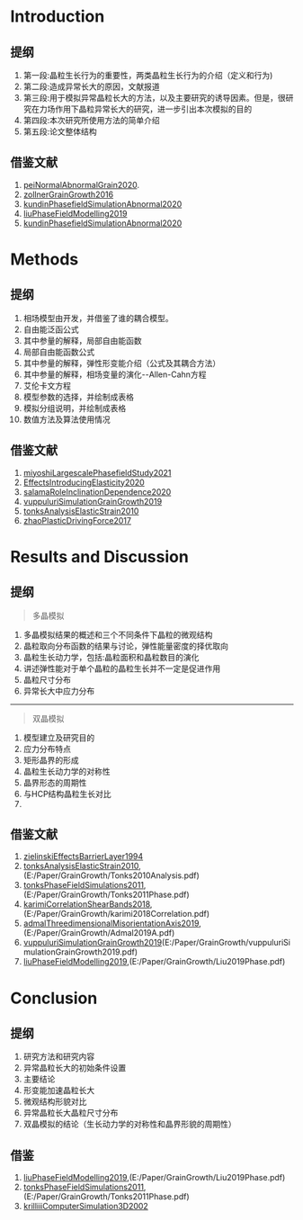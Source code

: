 # Introduction

## 提纲
1. 第一段:晶粒生长行为的重要性，两类晶粒生长行为的介绍（定义和行为)
2. 第二段:造成异常长大的原因，文献报道
3. 第三段:用于模拟异常晶粒长大的方法，以及主要研究的诱导因素。但是，很研究在力场作用下晶粒异常长大的研究，进一步引出本次模拟的目的
4. 第四段:本次研究所使用方法的简单介绍
5. 第五段:论文整体结构
## 借鉴文献

1. [peiNormalAbnormalGrain2020](https://www.sciencedirect.com/science/article/pii/S1005030220300141).
2. [zollnerGrainGrowth2016](./https://www.sciencedirect.com/science/article/pii/B9780128035818031581)
3. [kundinPhasefieldSimulationAbnormal2020](https://doi.org/10.1016/j.commatsci.2020.109926)
4. [liuPhaseFieldModelling2019](https://doi.org/10.3390/ma12244048)
5. [kundinPhasefieldSimulationAbnormal2020](https://www.sciencedirect.com/science/article/pii/S0927025620304171)

<!-------------------------------------------------------------->


# Methods

## 提纲

1. 相场模型由开发，并借鉴了谁的耦合模型。
2. 自由能泛函公式
3. 其中参量的解释，局部自由能函数
4. 局部自由能函数公式
5. 其中参量的解释，弹性形变能介绍（公式及其耦合方法）
6. 其中参量的解释，相场变量的演化--Allen-Cahn方程
7. 艾伦卡文方程
8. 模型参数的选择，并绘制成表格
9. 模拟分组说明，并绘制成表格
10. 数值方法及算法使用情况

## 借鉴文献

1. [miyoshiLargescalePhasefieldStudy2021](https://doi.org/10.1016/j.commatsci.2020.109992)
2. [EffectsIntroducingElasticity2020](https://doi.org/10.1016/j.commatsci.2020.109790)
3. [salamaRoleInclinationDependence2020](https://www.sciencedirect.com/science/article/pii/S1359645420301567)
4. [vuppuluriSimulationGrainGrowth2019](https://doi.org/10.1007/s10853-018-2857-4)
5. [tonksAnalysisElasticStrain2010](https://www.sciencedirect.com/science/article/pii/S1359646210005075)
6. [zhaoPlasticDrivingForce2017](https://doi.org/10.1016/j.commatsci.2016.11.044)

# Results and Discussion
## 提纲
> 多晶模拟
1. 多晶模拟结果的概述和三个不同条件下晶粒的微观结构
2. 晶粒取向分布函数的结果与讨论，弹性能量密度的择优取向
3. 晶粒生长动力学，包括:晶粒面积和晶粒数目的演化
4. 讲述弹性能对于单个晶粒的晶粒生长并不一定是促进作用 
5. 晶粒尺寸分布
6. 异常长大中应力分布
***
> 双晶模拟
1.  模型建立及研究目的
2.  应力分布特点
3.  矩形晶界的形成
4.  晶粒生长动力学的对称性
5.  晶界形态的周期性
6.  与HCP结构晶粒生长对比
7.  
## 借鉴文献
1. [zielinskiEffectsBarrierLayer1994](https://aip.scitation.org/doi/abs/10.1063/1.357283)
2. [tonksAnalysisElasticStrain2010](https://www.sciencedirect.com/science/article/pii/S1359646210005075),(E:/Paper/GrainGrowth/Tonks2010Analysis.pdf)
4. [tonksPhaseFieldSimulations2011](https://doi.org/10.1016/j.msea.2011.02.007),(E:/Paper/GrainGrowth/Tonks2011Phase.pdf)
5. [karimiCorrelationShearBands2018](https://www.nature.com/articles/s41598-018-22310-z),(E:/Paper/GrainGrowth/karimi2018Correlation.pdf)
6. [admalThreedimensionalMisorientationAxis2019](https://www.sciencedirect.com/science/article/pii/S002250961831144X),(E:/Paper/GrainGrowth/Admal2019A.pdf)
7. [vuppuluriSimulationGrainGrowth2019](https://10.1007/s10853-018-2857-4)(E:/Paper/GrainGrowth/vuppuluriSimulationGrainGrowth2019.pdf)
8. [liuPhaseFieldModelling2019](https://10.3390/ma12244048),(E:/Paper/GrainGrowth/Liu2019Phase.pdf)

# Conclusion
## 提纲
1. 研究方法和研究内容
2. 异常晶粒长大的初始条件设置
3. 主要结论
  1. 形变能加速晶粒长大
  2. 微观结构形貌对比
  3. 异常晶粒长大晶粒尺寸分布
  4. 双晶模拟的结论（生长动力学的对称性和晶界形貌的周期性）
## 借鉴
1. [liuPhaseFieldModelling2019](https://10.3390/ma12244048),(E:/Paper/GrainGrowth/Liu2019Phase.pdf)
2. [tonksPhaseFieldSimulations2011](https://doi.org/10.1016/j.msea.2011.02.007),(E:/Paper/GrainGrowth/Tonks2011Phase.pdf)
3. [krilliiiComputerSimulation3D2002](https://doi.org/10.1016/S1359-6454(02)00084-8)
